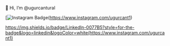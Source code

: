 👋 Hi, I’m @ugurcantural

[![Instagram Badge](https://img.shields.io/badge/-Instagram-C13584?style=flat-quare&labelColor=C13584&logo=instagram&logoColor=white&link=link)(https://www.instagram.com/ugurcant1)

https://img.shields.io/badge/LinkedIn-0077B5?style=for-the-badge&logo=linkedin&logoColor=white(https://www.instagram.com/ugurcant1)
